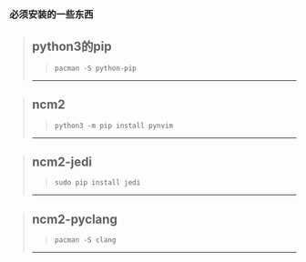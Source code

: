 ### 必须安装的一些东西

> ## python3的pip
> > 
> > ```
> > pacman -S python-pip
> > ```
> --------

> ## ncm2
> > ```
> > python3 -m pip install pynvim
> > ```
> --------


> ## ncm2-jedi
> > 
> > ```
> > sudo pip install jedi
> > ```
> --------

> ## ncm2-pyclang
> > ```
> > pacman -S clang
> > ```
> --------
